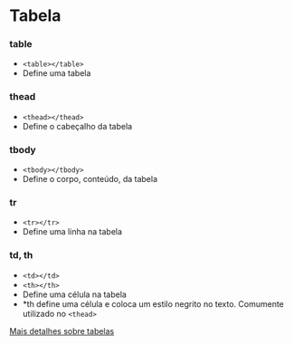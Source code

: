 # Tabela

### table

- `<table></table>`
- Define uma tabela

### thead

- `<thead></thead>`
- Define o cabeçalho da tabela

### tbody

- `<tbody></tbody>`
- Define o corpo, conteúdo, da tabela

### tr

- `<tr></tr>`
- Define uma linha na tabela

### td, th

- `<td></td>`
- `<th></th>`
- Define uma célula na tabela
- \*th define uma célula e coloca um estilo negrito no texto. Comumente utilizado no `<thead>`

[Mais detalhes sobre tabelas](https://www.w3schools.com/html/html_tables.asp)
